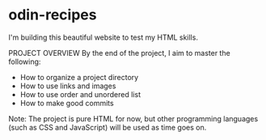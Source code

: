 # odin-recipes

I'm building this beautiful website to test my HTML skills.

PROJECT OVERVIEW
By the end of the project, I aim to master the following:

- How to organize a project directory
- How to use links and images
- How to use order and unordered list
- How to make good commits

Note: The project is pure HTML for now, but other programming languages (such as CSS and JavaScript) will be used as time goes on.